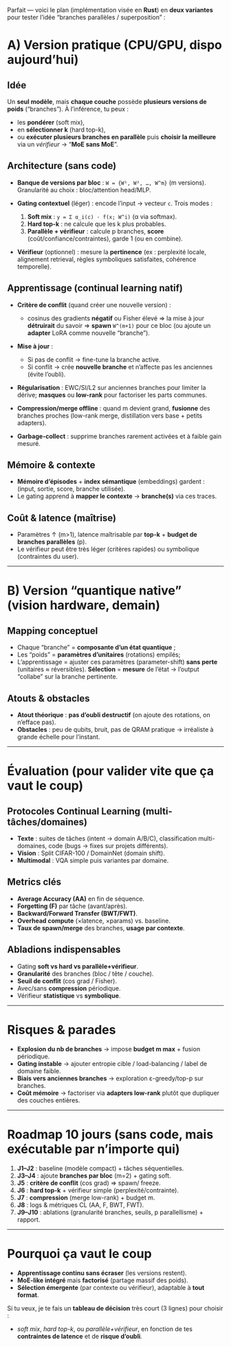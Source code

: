 
Parfait — voici le plan (implémentation visée en **Rust**) en **deux variantes** pour tester l’idée “branches parallèles / superposition” :

# A) Version pratique (CPU/GPU, dispo aujourd’hui)

## Idée

Un **seul modèle**, mais **chaque couche** possède **plusieurs versions de poids** (“branches”). À l’inférence, tu peux :

* les **pondérer** (soft mix),
* en **sélectionner k** (hard top-k),
* ou **exécuter plusieurs branches en parallèle** puis **choisir la meilleure** via un *vérifieur* → “**MoE sans MoE**”.

## Architecture (sans code)

* **Banque de versions par bloc** : `W = {W¹, W², …, W^m}` (m versions).
  Granularité au choix : bloc/attention head/MLP.
* **Gating contextuel** (léger) : encode l’input → vecteur `c`.
  Trois modes :

  1. **Soft mix** : `y = Σ α_i(c) · f(x; W^i)` (α via softmax).
  2. **Hard top-k** : ne calcule que les k plus probables.
  3. **Parallèle + vérifieur** : calcule p branches, **score** (coût/confiance/contraintes), garde 1 (ou en combine).
* **Vérifieur** (optionnel) : mesure la **pertinence** (ex : perplexité locale, alignement retrieval, règles symboliques satisfaites, cohérence temporelle).

## Apprentissage (continual learning natif)

* **Critère de conflit** (quand créer une nouvelle version) :

  * cosinus des gradients **négatif** ou Fisher élevé ⇒ la mise à jour **détruirait** du savoir ⇒ **spawn** `W^(m+1)` pour ce bloc (ou ajoute un **adapter** LoRA comme nouvelle “branche”).
* **Mise à jour** :

  * Si pas de conflit → fine-tune la branche active.
  * Si conflit → crée **nouvelle branche** et n’affecte pas les anciennes (évite l’oubli).
* **Régularisation** : EWC/SI/L2 sur anciennes branches pour limiter la dérive; **masques** ou **low-rank** pour factoriser les parts communes.
* **Compression/merge offline** : quand m devient grand, **fusionne** des branches proches (low-rank merge, distillation vers base + petits adapters).
* **Garbage-collect** : supprime branches rarement activées et à faible gain mesuré.

## Mémoire & contexte

* **Mémoire d’épisodes** + **index sémantique** (embeddings) gardent : (input, sortie, score, branche utilisée).
* Le gating apprend à **mapper le contexte** → **branche(s)** via ces traces.

## Coût & latence (maîtrise)

* Paramètres ↑ (m>1), latence maîtrisable par **top-k** + **budget de branches parallèles** (p).
* Le vérifieur peut être très léger (critères rapides) ou symbolique (contraintes du user).

---

# B) Version “quantique native” (vision hardware, demain)

## Mapping conceptuel

* Chaque “branche” = **composante d’un état quantique** ;
* Les “poids” = **paramètres d’unitaires** (rotations) empilés;
* L’apprentissage = ajuster ces paramètres (parameter-shift) **sans perte** (unitaires ≈ réversibles).
  **Sélection** = **mesure** de l’état → l’output “collabe” sur la branche pertinente.

## Atouts & obstacles

* **Atout théorique** : **pas d’oubli destructif** (on ajoute des rotations, on n’efface pas).
* **Obstacles** : peu de qubits, bruit, pas de QRAM pratique → irréaliste à grande échelle pour l’instant.

---

# Évaluation (pour valider vite que ça vaut le coup)

## Protocoles Continual Learning (multi-tâches/domaines)

* **Texte** : suites de tâches (intent → domain A/B/C), classification multi-domaines, code (bugs → fixes sur projets différents).
* **Vision** : Split CIFAR-100 / DomainNet (domain shift).
* **Multimodal** : VQA simple puis variantes par domaine.

## Metrics clés

* **Average Accuracy (AA)** en fin de séquence.
* **Forgetting (F)** par tâche (avant/après).
* **Backward/Forward Transfer (BWT/FWT)**.
* **Overhead compute** (×latence, ×params) vs. baseline.
* **Taux de spawn/merge** des branches, **usage par contexte**.

## Abladions indispensables

* Gating **soft vs hard vs parallèle+vérifieur**.
* **Granularité** des branches (bloc / tête / couche).
* **Seuil de conflit** (cos grad / Fisher).
* Avec/sans **compression** périodique.
* Vérifieur **statistique** vs **symbolique**.

---

# Risques & parades

* **Explosion du nb de branches** → impose **budget m max** + fusion périodique.
* **Gating instable** → ajouter entropie cible / load-balancing / label de domaine faible.
* **Biais vers anciennes branches** → exploration ε-greedy/top-p sur branches.
* **Coût mémoire** → factoriser via **adapters low-rank** plutôt que dupliquer des couches entières.

---

# Roadmap 10 jours (sans code, mais exécutable par n’importe qui)

1. **J1–J2** : baseline (modèle compact) + tâches séquentielles.
2. **J3–J4** : ajoute **branches par bloc** (m=2) + gating soft.
3. **J5** : **critère de conflit** (cos grad) ⇒ spawn/ freeze.
4. **J6** : **hard top-k** + vérifieur simple (perplexité/contrainte).
5. **J7** : **compression** (merge low-rank) + budget m.
6. **J8** : logs & métriques CL (AA, F, BWT, FWT).
7. **J9–J10** : ablations (granularité branches, seuils, p parallellisme) + rapport.

---

# Pourquoi ça vaut le coup

* **Apprentissage continu sans écraser** (les versions restent).
* **MoE-like intégré** mais **factorisé** (partage massif des poids).
* **Sélection émergente** (par contexte ou vérifieur), adaptable à **tout format**.

Si tu veux, je te fais un **tableau de décision** très court (3 lignes) pour choisir :

* *soft mix*, *hard top-k*, ou *parallèle+vérifieur*,
  en fonction de tes **contraintes de latence** et de **risque d’oubli**.
